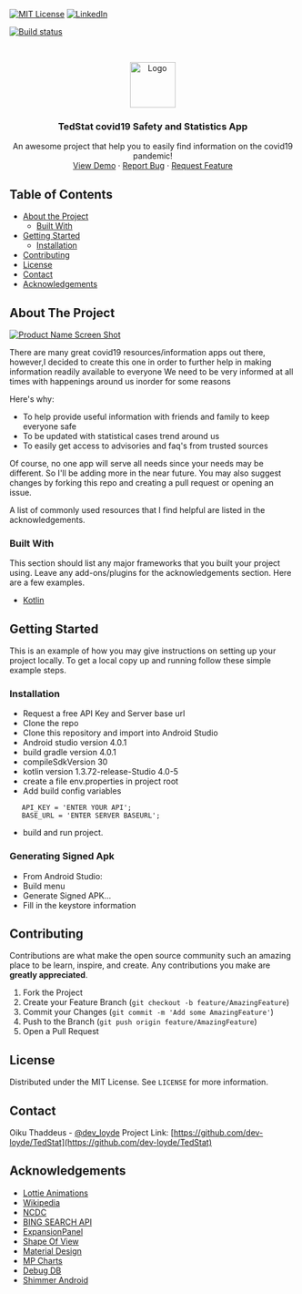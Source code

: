 
<!-- PROJECT SHIELDS -->
<!--
*** I'm using markdown "reference style" links for readability.
*** Reference links are enclosed in brackets [ ] instead of parentheses ( ).
*** See the bottom of this document for the declaration of the reference variables
*** for contributors-url, forks-url, etc. This is an optional, concise syntax you may use.
*** https://www.markdownguide.org/basic-syntax/#reference-style-links
-->
[![MIT License][license-shield]][license-url]
[![LinkedIn][linkedin-shield]][linkedin-url]

[![Build status](https://build.appcenter.ms/v0.1/apps/cda7635f-622f-499d-9bb4-61a0ce93bfa9/branches/master/badge)](https://appcenter.ms)


<!-- PROJECT LOGO -->
<br />
<p align="center">
  <a href="https://github.com/dev-loyde/TedStat">
    <img src="https://github.com/dev-loyde/TedStat/blob/master/app/src/main/res/drawable/launch_logo.png" alt="Logo" width="80" height="80">
  </a>

  <h3 align="center">TedStat covid19 Safety and Statistics App</h3>

  <p align="center">
    An awesome project that help you to easily find information on the covid19 pandemic!
    <br />
    <a href="https://github.com/dev-loyde/TedStat">View Demo</a>
    ·
    <a href="https://github.com/dev-loyde/TedStat/issues">Report Bug</a>
    ·
    <a href="https://github.com/dev-loyde/TedStat/issues">Request Feature</a>
  </p>
</p>



<!-- TABLE OF CONTENTS -->
## Table of Contents

* [About the Project](#about-the-project)
  * [Built With](#built-with)
* [Getting Started](#getting-started)
  * [Installation](#installation)
* [Contributing](#contributing)
* [License](#license)
* [Contact](#contact)
* [Acknowledgements](#acknowledgements)



<!-- ABOUT THE PROJECT -->
## About The Project

[![Product Name Screen Shot][product-screenshot]](https://example.com)

There are many great covid19 resources/information apps out there, however,I decided to create this one in order to further help in making information readily available to everyone
We need to be very informed at all times with happenings around us inorder for some reasons

Here's why:
* To help provide useful information with friends and family to keep everyone safe
* To be updated with statistical cases trend around us
* To easily get access to advisories and faq's from trusted sources

Of course, no one app will serve all needs since your needs may be different. So I'll be adding more in the near future. You may also suggest changes by forking this repo and creating a pull request or opening an issue.

A list of commonly used resources that I find helpful are listed in the acknowledgements.

### Built With
This section should list any major frameworks that you built your project using. Leave any add-ons/plugins for the acknowledgements section. Here are a few examples.
* [Kotlin](https://kotlinlang.org)


<!-- GETTING STARTED -->
## Getting Started

This is an example of how you may give instructions on setting up your project locally.
To get a local copy up and running follow these simple example steps.

### Installation
- Request a free API Key and Server base url
- Clone the repo
- Clone this repository and import into Android Studio
- Android studio version 4.0.1
- build gradle version 4.0.1
- compileSdkVersion 30
- kotlin version 1.3.72-release-Studio 4.0-5
- create a file env.properties in project root
- Add build config variables
```JS
   API_KEY = 'ENTER YOUR API';
   BASE_URL = 'ENTER SERVER BASEURL';
```
- build and run project.

### Generating Signed Apk 
- From Android Studio:
- Build menu
- Generate Signed APK...
- Fill in the keystore information 


<!-- CONTRIBUTING -->
## Contributing

Contributions are what make the open source community such an amazing place to be learn, inspire, and create. Any contributions you make are **greatly appreciated**.

1. Fork the Project
2. Create your Feature Branch (`git checkout -b feature/AmazingFeature`)
3. Commit your Changes (`git commit -m 'Add some AmazingFeature'`)
4. Push to the Branch (`git push origin feature/AmazingFeature`)
5. Open a Pull Request



<!-- LICENSE -->
## License

Distributed under the MIT License. See `LICENSE` for more information.



<!-- CONTACT -->
## Contact

Oiku Thaddeus - [@dev_loyde](https://twitter.com/dev_loyde) 
Project Link: [https://github.com/dev-loyde/TedStat](https://github.com/dev-loyde/TedStat)



<!-- ACKNOWLEDGEMENTS -->
## Acknowledgements
* [Lottie Animations](https://lottiefiles.com)
* [Wikipedia](https://en.wikipedia.org/wiki/Template:COVID-19_pandemic_data)
* [NCDC](https://covid19.ncdc.gov.ng)
* [BING SEARCH API](https://azure.microsoft.com/en-us/services/cognitive-services/bing-web-search-api/)
* [ExpansionPanel](https://github.com/florent37/ExpansionPanel)
* [Shape Of View](https://github.com/florent37/ShapeOfView)
* [Material Design](https://pages.github.com)
* [MP Charts](https://github.com/PhilJay/MPAndroidChart)
* [Debug DB](https://github.com/amitshekhariitbhu/Android-Debug-Database)
* [Shimmer Android](https://github.com/facebook/shimmer-android)



<!-- MARKDOWN LINKS & IMAGES -->
<!-- https://www.markdownguide.org/basic-syntax/#reference-style-links -->
[contributors-shield]: https://img.shields.io/github/contributors/othneildrew/Best-README-Template.svg?style=flat-square
[contributors-url]: https://github.com/othneildrew/Best-README-Template/graphs/contributors
[forks-shield]: https://img.shields.io/github/forks/othneildrew/Best-README-Template.svg?style=flat-square
[forks-url]: https://github.com/othneildrew/Best-README-Template/network/members
[stars-shield]: https://img.shields.io/github/stars/othneildrew/Best-README-Template.svg?style=flat-square
[stars-url]: https://github.com/othneildrew/Best-README-Template/stargazers
[issues-shield]: https://img.shields.io/github/issues/othneildrew/Best-README-Template.svg?style=flat-square
[issues-url]: https://github.com/othneildrew/Best-README-Template/issues
[license-shield]: https://img.shields.io/github/license/othneildrew/Best-README-Template.svg?style=flat-square
[license-url]: https://github.com/othneildrew/Best-README-Template/blob/master/LICENSE.txt
[linkedin-shield]: https://img.shields.io/badge/-LinkedIn-black.svg?style=flat-square&logo=linkedin&colorB=555
[linkedin-url]: www.linkedin.com/in/thaddeus-oseghale
[product-screenshot]: https://github.com/dev-loyde/TedStat/blob/master/screenshots/tedstat-screenshots.png
